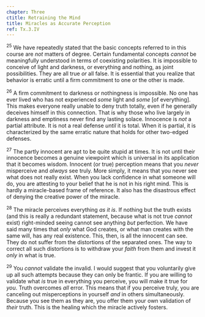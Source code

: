 ```yaml
---
chapter: Three
ctitle: Retraining the Mind
title: Miracles as Accurate Perception
ref: Tx.3.IV
---
```


<sup>25</sup> We have repeatedly stated that the basic concepts referred to in this
course are *not* matters of degree. Certain fundamental concepts *cannot* be
meaningfully understood in terms of coexisting polarities. It is
impossible to conceive of light and darkness, or everything and nothing,
as joint possibilities. They are all true *or* all false. It is essential
that you realize that behavior is erratic until a firm commitment to one
or the other is made.

<sup>26</sup> A firm commitment to darkness or nothingness is impossible. No one
has ever lived who has not experienced *some* light and *some* [of
everything]. This makes everyone really unable to deny truth totally,
even if he generally deceives himself in this connection. That is why
those who live largely in darkness and emptiness never find any lasting
solace. Innocence is *not* a partial attribute. It is not a real defense
*until* it is total. When it is partial, it is characterized by the same
erratic nature that holds for other two-edged defenses.

<sup>27</sup> The partly innocent are apt to be quite stupid at times. It is not
until their innocence becomes a genuine viewpoint which is universal in
its application that it becomes wisdom. Innocent (or true) perception
means that you *never* misperceive and *always* see truly. More simply, it
means that you never see what does not really exist. When you lack
confidence in what someone will do, you are attesting to your belief
that he is not in his right mind. This is hardly a miracle-based frame
of reference. It also has the disastrous effect of denying the creative
power of the miracle.

<sup>28</sup> The miracle perceives everything *as it is*. If nothing but the truth
exists (and this is really a redundant statement, because what is not
true *cannot* exist) right-minded seeing cannot see anything *but*
perfection. We have said many times that *only* what God creates, or what
man creates with the same will, has any real existence. This, then, is
all the innocent can see. They do not suffer from the distortions of the
separated ones. The way to correct all such distortions is to withdraw
your *faith* from them and invest it *only* in what is true.

<sup>29</sup> You *cannot* validate the invalid. I would suggest that you voluntarily
give up all such attempts because they can only be frantic. If you are
willing to validate what *is* true in everything you perceive, you will
make it true for *you*. Truth overcomes *all* error. This means that if you
perceive truly, you are canceling out misperceptions in yourself *and* in
others simultaneously. Because you see them as they are, you offer them
your own validation of *their* truth. This is the healing which the
miracle actively fosters.

